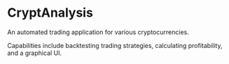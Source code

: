 # CryptAnalysis
An automated trading application for various cryptocurrencies.

Capabilities include backtesting trading strategies, calculating profitability, and a graphical UI.

